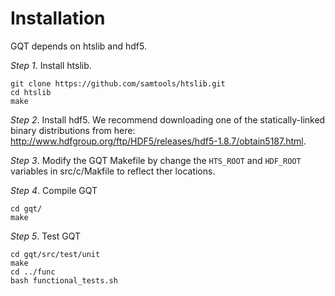 

Installation
============
GQT depends on htslib and hdf5.

*Step 1*. Install htslib.

    git clone https://github.com/samtools/htslib.git
    cd htslib
    make


*Step 2*. Install hdf5. We recommend downloading one of the statically-linked binary distributions from
here: http://www.hdfgroup.org/ftp/HDF5/releases/hdf5-1.8.7/obtain5187.html.

*Step 3*. Modify the GQT Makefile by change the `HTS_ROOT` and `HDF_ROOT` variables in src/c/Makfile to
reflect ther locations.

*Step 4*. Compile GQT

    cd gqt/
    make

*Step 5*. Test GQT

    cd gqt/src/test/unit
    make
    cd ../func
    bash functional_tests.sh

